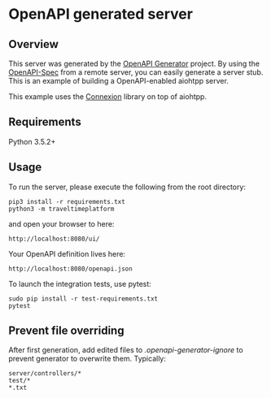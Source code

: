 # OpenAPI generated server

## Overview
This server was generated by the [OpenAPI Generator](https://openapi-generator.tech) project. By using the
[OpenAPI-Spec](https://openapis.org) from a remote server, you can easily generate a server stub.  This
is an example of building a OpenAPI-enabled aiohtpp server.

This example uses the [Connexion](https://github.com/zalando/connexion) library on top of aiohtpp.

## Requirements
Python 3.5.2+

## Usage
To run the server, please execute the following from the root directory:

```
pip3 install -r requirements.txt
python3 -m traveltimeplatform
```

and open your browser to here:

```
http://localhost:8080/ui/
```

Your OpenAPI definition lives here:

```
http://localhost:8080/openapi.json
```

To launch the integration tests, use pytest:
```
sudo pip install -r test-requirements.txt
pytest
```

## Prevent file overriding

After first generation, add edited files to _.openapi-generator-ignore_ to prevent generator to overwrite them. Typically:
```
server/controllers/*
test/*
*.txt
```
